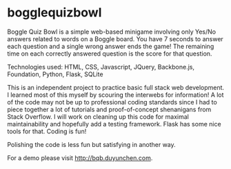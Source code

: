 bogglequizbowl
==============

Boggle Quiz Bowl is a simple web-based minigame involving only Yes/No
answers related to words on a Boggle board. You have 7 seconds to 
answer each question and a single wrong answer ends the game! 
The remaining time on each correctly answered question is the score for that
question.

Technologies used:
HTML, CSS, Javascript, JQuery, Backbone.js, Foundation, Python, Flask, SQLite

This is an independent project to practice basic full stack web development. 
I learned most of this myself by scouring the interwebs for information!  A lot of the 
code may not be up to professional coding standards since I had to piece 
together a lot of tutorials and proof-of-concept shenanigans from Stack Overflow. 
I will work on  cleaning up this code for maximal maintainability and hopefully add 
a testing framework. Flask has some nice tools for that. Coding is fun!  

Polishing the code is less fun but satisfying in another way.

For a demo please visit http://bqb.duyunchen.com.
